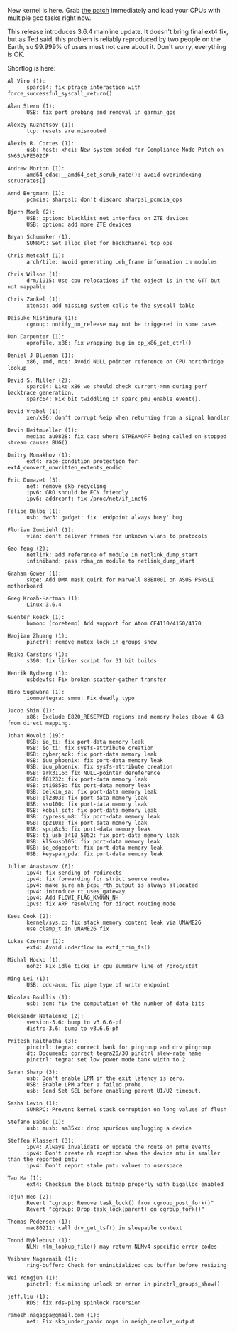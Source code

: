 New kernel is here. Grab [the
patch](http://pf.natalenko.name/sources/3.6/patch-3.6.6-pf.bz2) immediately
and load your CPUs with multiple gcc tasks right now.  
  
This release introduces 3.6.4 mainline update. It doesn't bring final ext4
fix, but as Ted said, this problem is reliably reproduced by two people on the
Earth, so 99.999% of users must not care about it. Don't worry, everything is
OK.  
  
Shortlog is here:  
  

    
    
    Al Viro (1):  
          sparc64: fix ptrace interaction with force_successful_syscall_return()  
      
    Alan Stern (1):  
          USB: fix port probing and removal in garmin_gps  
      
    Alexey Kuznetsov (1):  
          tcp: resets are misrouted  
      
    Alexis R. Cortes (1):  
          usb: host: xhci: New system added for Compliance Mode Patch on SN65LVPE502CP  
      
    Andrew Morton (1):  
          amd64_edac:__amd64_set_scrub_rate(): avoid overindexing scrubrates[]  
      
    Arnd Bergmann (1):  
          pcmcia: sharpsl: don't discard sharpsl_pcmcia_ops  
      
    Bjørn Mork (2):  
          USB: option: blacklist net interface on ZTE devices  
          USB: option: add more ZTE devices  
      
    Bryan Schumaker (1):  
          SUNRPC: Set alloc_slot for backchannel tcp ops  
      
    Chris Metcalf (1):  
          arch/tile: avoid generating .eh_frame information in modules  
      
    Chris Wilson (1):  
          drm/i915: Use cpu relocations if the object is in the GTT but not mappable  
      
    Chris Zankel (1):  
          xtensa: add missing system calls to the syscall table  
      
    Daisuke Nishimura (1):  
          cgroup: notify_on_release may not be triggered in some cases  
      
    Dan Carpenter (1):  
          oprofile, x86: Fix wrapping bug in op_x86_get_ctrl()  
      
    Daniel J Blueman (1):  
          x86, amd, mce: Avoid NULL pointer reference on CPU northbridge lookup  
      
    David S. Miller (2):  
          sparc64: Like x86 we should check current->mm during perf backtrace generation.  
          sparc64: Fix bit twiddling in sparc_pmu_enable_event().  
      
    David Vrabel (1):  
          xen/x86: don't corrupt %eip when returning from a signal handler  
      
    Devin Heitmueller (1):  
          media: au0828: fix case where STREAMOFF being called on stopped stream causes BUG()  
      
    Dmitry Monakhov (1):  
          ext4: race-condition protection for ext4_convert_unwritten_extents_endio  
      
    Eric Dumazet (3):  
          net: remove skb recycling  
          ipv6: GRO should be ECN friendly  
          ipv6: addrconf: fix /proc/net/if_inet6  
      
    Felipe Balbi (1):  
          usb: dwc3: gadget: fix 'endpoint always busy' bug  
      
    Florian Zumbiehl (1):  
          vlan: don't deliver frames for unknown vlans to protocols  
      
    Gao feng (2):  
          netlink: add reference of module in netlink_dump_start  
          infiniband: pass rdma_cm module to netlink_dump_start  
      
    Graham Gower (1):  
          skge: Add DMA mask quirk for Marvell 88E8001 on ASUS P5NSLI motherboard  
      
    Greg Kroah-Hartman (1):  
          Linux 3.6.4  
      
    Guenter Roeck (1):  
          hwmon: (coretemp) Add support for Atom CE4110/4150/4170  
      
    Haojian Zhuang (1):  
          pinctrl: remove mutex lock in groups show  
      
    Heiko Carstens (1):  
          s390: fix linker script for 31 bit builds  
      
    Henrik Rydberg (1):  
          usbdevfs: Fix broken scatter-gather transfer  
      
    Hiro Sugawara (1):  
          iommu/tegra: smmu: Fix deadly typo  
      
    Jacob Shin (1):  
          x86: Exclude E820_RESERVED regions and memory holes above 4 GB from direct mapping.  
      
    Johan Hovold (19):  
          USB: io_ti: fix port-data memory leak  
          USB: io_ti: fix sysfs-attribute creation  
          USB: cyberjack: fix port-data memory leak  
          USB: iuu_phoenix: fix port-data memory leak  
          USB: iuu_phoenix: fix sysfs-attribute creation  
          USB: ark3116: fix NULL-pointer dereference  
          USB: f81232: fix port-data memory leak  
          USB: oti6858: fix port-data memory leak  
          USB: belkin_sa: fix port-data memory leak  
          USB: pl2303: fix port-data memory leak  
          USB: ssu100: fix port-data memory leak  
          USB: kobil_sct: fix port-data memory leak  
          USB: cypress_m8: fix port-data memory leak  
          USB: cp210x: fix port-data memory leak  
          USB: spcp8x5: fix port-data memory leak  
          USB: ti_usb_3410_5052: fix port-data memory leak  
          USB: kl5kusb105: fix port-data memory leak  
          USB: io_edgeport: fix port-data memory leak  
          USB: keyspan_pda: fix port-data memory leak  
      
    Julian Anastasov (6):  
          ipv4: fix sending of redirects  
          ipv4: fix forwarding for strict source routes  
          ipv4: make sure nh_pcpu_rth_output is always allocated  
          ipv4: introduce rt_uses_gateway  
          ipv4: Add FLOWI_FLAG_KNOWN_NH  
          ipvs: fix ARP resolving for direct routing mode  
      
    Kees Cook (2):  
          kernel/sys.c: fix stack memory content leak via UNAME26  
          use clamp_t in UNAME26 fix  
      
    Lukas Czerner (1):  
          ext4: Avoid underflow in ext4_trim_fs()  
      
    Michal Hocko (1):  
          nohz: Fix idle ticks in cpu summary line of /proc/stat  
      
    Ming Lei (1):  
          USB: cdc-acm: fix pipe type of write endpoint  
      
    Nicolas Boullis (1):  
          usb: acm: fix the computation of the number of data bits  
      
    Oleksandr Natalenko (2):  
          version-3.6: bump to v3.6.6-pf  
          distro-3.6: bump to v3.6.6-pf  
      
    Pritesh Raithatha (3):  
          pinctrl: tegra: correct bank for pingroup and drv pingroup  
          dt: Document: correct tegra20/30 pinctrl slew-rate name  
          pinctrl: tegra: set low power mode bank width to 2  
      
    Sarah Sharp (3):  
          usb: Don't enable LPM if the exit latency is zero.  
          USB: Enable LPM after a failed probe.  
          usb: Send Set SEL before enabling parent U1/U2 timeout.  
      
    Sasha Levin (1):  
          SUNRPC: Prevent kernel stack corruption on long values of flush  
      
    Stefano Babic (1):  
          usb: musb: am35xx: drop spurious unplugging a device  
      
    Steffen Klassert (3):  
          ipv4: Always invalidate or update the route on pmtu events  
          ipv4: Don't create nh exeption when the device mtu is smaller than the reported pmtu  
          ipv4: Don't report stale pmtu values to userspace  
      
    Tao Ma (1):  
          ext4: Checksum the block bitmap properly with bigalloc enabled  
      
    Tejun Heo (2):  
          Revert "cgroup: Remove task_lock() from cgroup_post_fork()"  
          Revert "cgroup: Drop task_lock(parent) on cgroup_fork()"  
      
    Thomas Pedersen (1):  
          mac80211: call drv_get_tsf() in sleepable context  
      
    Trond Myklebust (1):  
          NLM: nlm_lookup_file() may return NLMv4-specific error codes  
      
    Vaibhav Nagarnaik (1):  
          ring-buffer: Check for uninitialized cpu buffer before resizing  
      
    Wei Yongjun (1):  
          pinctrl: fix missing unlock on error in pinctrl_groups_show()  
      
    jeff.liu (1):  
          RDS: fix rds-ping spinlock recursion  
      
    ramesh.nagappa@gmail.com (1):  
          net: Fix skb_under_panic oops in neigh_resolve_output

